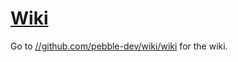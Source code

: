 # [Wiki](//github.com/pebble-dev/wiki/wiki)
Go to [//github.com/pebble-dev/wiki/wiki](//github.com/pebble-dev/wiki/wiki) for the wiki.
